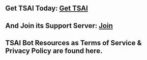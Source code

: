 ## Get TSAI Today: [Get TSAI](https://discord.com/oauth2/authorize?client_id=1081907490104549426)
## And Join its Support Server: [Join](https://discord.gg/GsDXseZpxf)
## TSAI Bot Resources as Terms of Service & Privacy Policy are found here.
